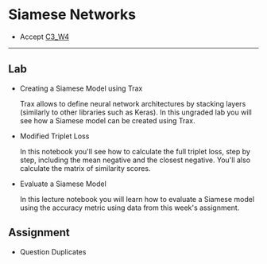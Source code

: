 # Siamese Networks

- Accept [C3_W4](https://classroom.github.com/a/t94GII3a)

---

## Lab

- Creating a Siamese Model using Trax

  Trax allows to define neural network architectures by stacking layers (similarly to other libraries such as Keras).  In this ungraded lab you will see how a Siamese model can be created using Trax.
  
- Modified Triplet Loss

  In this notebook you'll see how to calculate the full triplet loss, step by step, including the mean negative and the closest negative. You'll also calculate the matrix of similarity scores.

- Evaluate a Siamese Model

  In this lecture notebook you will learn how to evaluate a Siamese model using the accuracy metric using data from this week's assignment.

## Assignment

- Question Duplicates
